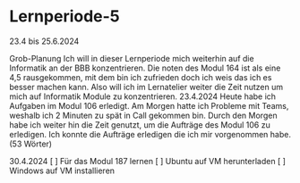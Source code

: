# Lernperiode-5
23.4 bis 25.6.2024

Grob-Planung
Ich will in dieser Lernperiode mich weiterhin auf die Informatik an der BBB konzentrieren. Die noten des Modul 164 ist als eine 4,5 rausgekommen, mit dem bin ich zufrieden doch ich weis das ich es besser machen kann. Also will ich im Lernatelier weiter die Zeit nutzen um mich auf Informatik Module zu konzentrieren.
23.4.2024
Heute habe ich Aufgaben im Modul 106 erledigt. Am Morgen hatte ich Probleme mit Teams, weshalb ich 2 Minuten zu spät in Call gekommen bin. Durch den Morgen habe ich weiter hin die Zeit genutzt, um die Aufträge des Modul 106 zu erledigen. Ich konnte die Aufträge erledigen die ich mir vorgenommen habe. (53 Wörter)

30.4.2024
[ ] Für das Modul 187 lernen
[ ] Ubuntu auf VM herunterladen
[ ] Windows auf VM installieren
